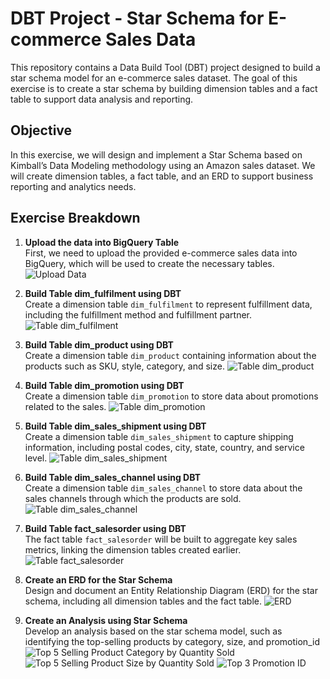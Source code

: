 # DBT Project - Star Schema for E-commerce Sales Data

This repository contains a Data Build Tool (DBT) project designed to build a star schema model for an e-commerce sales dataset. The goal of this exercise is to create a star schema by building dimension tables and a fact table to support data analysis and reporting.

## Objective

In this exercise, we will design and implement a Star Schema based on Kimball’s Data Modeling methodology using an Amazon sales dataset. We will create dimension tables, a fact table, and an ERD to support business reporting and analytics needs.

## Exercise Breakdown

1. **Upload the data into BigQuery Table**  
   First, we need to upload the provided e-commerce sales data into BigQuery, which will be used to create the necessary tables.
![Upload Data](result/upload%20data.jpg)

2. **Build Table dim_fulfilment using DBT**  
   Create a dimension table `dim_fulfilment` to represent fulfillment data, including the fulfillment method and fulfillment partner.
![Table dim_fulfilment](result/dim_fulfillment.jpg)

3. **Build Table dim_product using DBT**  
   Create a dimension table `dim_product` containing information about the products such as SKU, style, category, and size.
![Table dim_product](result/dim_product.jpg)

4. **Build Table dim_promotion using DBT**  
   Create a dimension table `dim_promotion` to store data about promotions related to the sales.
![Table dim_promotion](result/dim_promotion.jpg)

5. **Build Table dim_sales_shipment using DBT**  
   Create a dimension table `dim_sales_shipment` to capture shipping information, including postal codes, city, state, country, and service level.
![Table dim_sales_shipment](result/dim_sales_shipment.jpg)

6. **Build Table dim_sales_channel using DBT**  
   Create a dimension table `dim_sales_channel` to store data about the sales channels through which the products are sold.
![Table dim_sales_channel](result/dim_sales_channel.jpg)

7. **Build Table fact_salesorder using DBT**  
   The fact table `fact_salesorder` will be built to aggregate key sales metrics, linking the dimension tables created earlier.
![Table fact_salesorder](result/fact_salesorder.jpg)

8. **Create an ERD for the Star Schema**  
   Design and document an Entity Relationship Diagram (ERD) for the star schema, including all dimension tables and the fact table.
![ERD](result/erd-dwh-modelling.png)

9. **Create an Analysis using Star Schema**  
   Develop an analysis based on the star schema model, such as identifying the top-selling products by category, size, and promotion_id
![Top 5 Selling Product Category by Quantity Sold](result/analysis_1.jpg)
![Top 5 Selling Product Size by Quantity Sold](result/analysis_2.jpg)
![Top 3 Promotion ID](result/analysis_3.jpg)